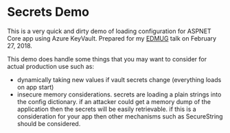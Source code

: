 # Secrets Demo

This is a very quick and dirty demo of loading configuration for ASPNET Core app
using Azure KeyVault. Prepared for my [EDMUG](https://www.meetup.com/Edmonton-NET-User-Group/)
talk on February 27, 2018.

This demo does handle some things that you may want to consider for actual
production use such as:

* dynamically taking new values if vault secrets change (everything loads on app start)
* insecure memory considerations. secrets are loading a plain strings into the
  config dictionary. if an attacker could get a memory dump of the application
  then the secrets will be easily retrievable. if this is a consideration for your
  app then other mechanisms such as SecureString should be considered.
